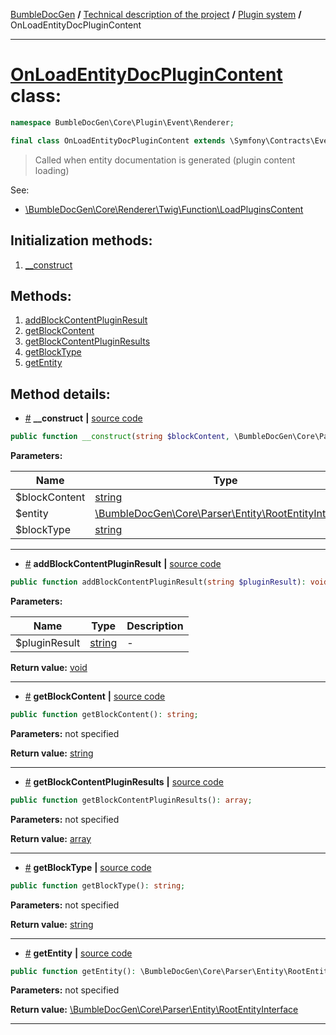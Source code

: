 <!-- {% raw %} -->
<embed> <a href="/docs/readme.md">BumbleDocGen</a> <b>/</b> <a href="/docs/tech/readme.md">Technical description of the project</a> <b>/</b> <a href="/docs/tech/4.pluginSystem/readme.md">Plugin system</a> <b>/</b> OnLoadEntityDocPluginContent<hr> </embed>

<h1>
    <a href="https://github.com/bumble-tech/bumble-doc-gen/blob/master/BumbleDocGen/Core/Plugin/Event/Renderer/OnLoadEntityDocPluginContent.php#L16">OnLoadEntityDocPluginContent</a> class:
</h1>





```php
namespace BumbleDocGen\Core\Plugin\Event\Renderer;

final class OnLoadEntityDocPluginContent extends \Symfony\Contracts\EventDispatcher\Event implements \Psr\EventDispatcher\StoppableEventInterface
```

<blockquote>Called when entity documentation is generated (plugin content loading)</blockquote>

See:
<ul>
    <li>
        <a href="/docs/tech/4.pluginSystem/classes/LoadPluginsContent.md">\BumbleDocGen\Core\Renderer\Twig\Function\LoadPluginsContent</a>    </li>
</ul>






<h2>Initialization methods:</h2>

<ol>
<li>
    <a href="#m-construct">__construct</a>
    </li>
</ol>

<h2>Methods:</h2>

<ol>
<li>
    <a href="#maddblockcontentpluginresult">addBlockContentPluginResult</a>
    </li>
<li>
    <a href="#mgetblockcontent">getBlockContent</a>
    </li>
<li>
    <a href="#mgetblockcontentpluginresults">getBlockContentPluginResults</a>
    </li>
<li>
    <a href="#mgetblocktype">getBlockType</a>
    </li>
<li>
    <a href="#mgetentity">getEntity</a>
    </li>
</ol>







<h2>Method details:</h2>

<div class='method_description-block'>

<ul>
<li><a name="m-construct" href="#m-construct">#</a>
 <b>__construct</b>
    <b>|</b> <a href="https://github.com/bumble-tech/bumble-doc-gen/blob/master/BumbleDocGen/Core/Plugin/Event/Renderer/OnLoadEntityDocPluginContent.php#L20">source code</a></li>
</ul>

```php
public function __construct(string $blockContent, \BumbleDocGen\Core\Parser\Entity\RootEntityInterface $entity, string $blockType);
```



<b>Parameters:</b>

<table>
    <thead>
    <tr>
        <th>Name</th>
        <th>Type</th>
        <th>Description</th>
    </tr>
    </thead>
    <tbody>
            <tr>
            <td>$blockContent</td>
            <td><a href='https://www.php.net/manual/en/language.types.string.php'>string</a></td>
            <td>-</td>
        </tr>
            <tr>
            <td>$entity</td>
            <td><a href='https://github.com/bumble-tech/bumble-doc-gen/blob/master/BumbleDocGen/Core/Parser/Entity/RootEntityInterface.php'>\BumbleDocGen\Core\Parser\Entity\RootEntityInterface</a></td>
            <td>-</td>
        </tr>
            <tr>
            <td>$blockType</td>
            <td><a href='https://www.php.net/manual/en/language.types.string.php'>string</a></td>
            <td>-</td>
        </tr>
        </tbody>
</table>



</div>
<hr>
<div class='method_description-block'>

<ul>
<li><a name="maddblockcontentpluginresult" href="#maddblockcontentpluginresult">#</a>
 <b>addBlockContentPluginResult</b>
    <b>|</b> <a href="https://github.com/bumble-tech/bumble-doc-gen/blob/master/BumbleDocGen/Core/Plugin/Event/Renderer/OnLoadEntityDocPluginContent.php#L42">source code</a></li>
</ul>

```php
public function addBlockContentPluginResult(string $pluginResult): void;
```



<b>Parameters:</b>

<table>
    <thead>
    <tr>
        <th>Name</th>
        <th>Type</th>
        <th>Description</th>
    </tr>
    </thead>
    <tbody>
            <tr>
            <td>$pluginResult</td>
            <td><a href='https://www.php.net/manual/en/language.types.string.php'>string</a></td>
            <td>-</td>
        </tr>
        </tbody>
</table>

<b>Return value:</b> <a href='https://www.php.net/manual/en/language.types.void.php'>void</a>


</div>
<hr>
<div class='method_description-block'>

<ul>
<li><a name="mgetblockcontent" href="#mgetblockcontent">#</a>
 <b>getBlockContent</b>
    <b>|</b> <a href="https://github.com/bumble-tech/bumble-doc-gen/blob/master/BumbleDocGen/Core/Plugin/Event/Renderer/OnLoadEntityDocPluginContent.php#L32">source code</a></li>
</ul>

```php
public function getBlockContent(): string;
```



<b>Parameters:</b> not specified

<b>Return value:</b> <a href='https://www.php.net/manual/en/language.types.string.php'>string</a>


</div>
<hr>
<div class='method_description-block'>

<ul>
<li><a name="mgetblockcontentpluginresults" href="#mgetblockcontentpluginresults">#</a>
 <b>getBlockContentPluginResults</b>
    <b>|</b> <a href="https://github.com/bumble-tech/bumble-doc-gen/blob/master/BumbleDocGen/Core/Plugin/Event/Renderer/OnLoadEntityDocPluginContent.php#L47">source code</a></li>
</ul>

```php
public function getBlockContentPluginResults(): array;
```



<b>Parameters:</b> not specified

<b>Return value:</b> <a href='https://www.php.net/manual/en/language.types.array.php'>array</a>


</div>
<hr>
<div class='method_description-block'>

<ul>
<li><a name="mgetblocktype" href="#mgetblocktype">#</a>
 <b>getBlockType</b>
    <b>|</b> <a href="https://github.com/bumble-tech/bumble-doc-gen/blob/master/BumbleDocGen/Core/Plugin/Event/Renderer/OnLoadEntityDocPluginContent.php#L37">source code</a></li>
</ul>

```php
public function getBlockType(): string;
```



<b>Parameters:</b> not specified

<b>Return value:</b> <a href='https://www.php.net/manual/en/language.types.string.php'>string</a>


</div>
<hr>
<div class='method_description-block'>

<ul>
<li><a name="mgetentity" href="#mgetentity">#</a>
 <b>getEntity</b>
    <b>|</b> <a href="https://github.com/bumble-tech/bumble-doc-gen/blob/master/BumbleDocGen/Core/Plugin/Event/Renderer/OnLoadEntityDocPluginContent.php#L27">source code</a></li>
</ul>

```php
public function getEntity(): \BumbleDocGen\Core\Parser\Entity\RootEntityInterface;
```



<b>Parameters:</b> not specified

<b>Return value:</b> <a href='https://github.com/bumble-tech/bumble-doc-gen/blob/master/BumbleDocGen/Core/Parser/Entity/RootEntityInterface.php'>\BumbleDocGen\Core\Parser\Entity\RootEntityInterface</a>


</div>
<hr>

<!-- {% endraw %} -->